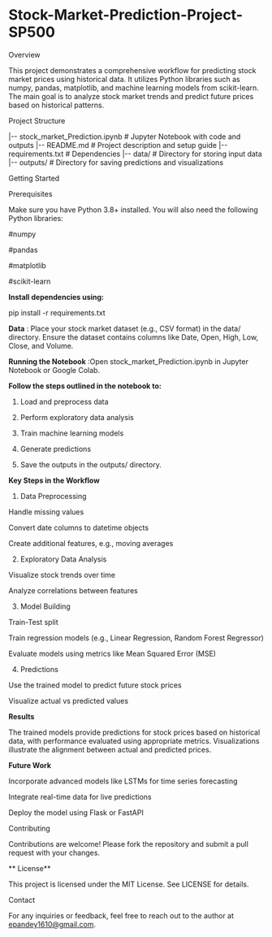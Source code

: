 # Stock-Market-Prediction-Project-SP500

Overview

This project demonstrates a comprehensive workflow for predicting stock market prices using historical data. It utilizes Python libraries such as numpy, pandas, matplotlib, and machine learning models from scikit-learn. The main goal is to analyze stock market trends and predict future prices based on historical patterns.

Project Structure

|-- stock_market_Prediction.ipynb  # Jupyter Notebook with code and outputs
|-- README.md                      # Project description and setup guide
|-- requirements.txt               # Dependencies
|-- data/                          # Directory for storing input data
|-- outputs/                       # Directory for saving predictions and visualizations

Getting Started

Prerequisites

Make sure you have Python 3.8+ installed. You will also need the following Python libraries:

#numpy

#pandas

#matplotlib

#scikit-learn

**Install dependencies using:**

pip install -r requirements.txt

**Data** : Place your stock market dataset (e.g., CSV format) in the data/ directory. Ensure the dataset contains columns like Date, Open, High, Low, Close, and Volume.

**Running the Notebook** :Open stock_market_Prediction.ipynb in Jupyter Notebook or Google Colab.

**Follow the steps outlined in the notebook to:**

1) Load and preprocess data

2) Perform exploratory data analysis

3) Train machine learning models

4) Generate predictions

5) Save the outputs in the outputs/ directory.

**Key Steps in the Workflow**

1. Data Preprocessing

Handle missing values

Convert date columns to datetime objects

Create additional features, e.g., moving averages

2. Exploratory Data Analysis

Visualize stock trends over time

Analyze correlations between features

3. Model Building

Train-Test split

Train regression models (e.g., Linear Regression, Random Forest Regressor)

Evaluate models using metrics like Mean Squared Error (MSE)

4. Predictions

Use the trained model to predict future stock prices

Visualize actual vs predicted values

**Results**

The trained models provide predictions for stock prices based on historical data, with performance evaluated using appropriate metrics. Visualizations illustrate the alignment between actual and predicted prices.

**Future Work**

Incorporate advanced models like LSTMs for time series forecasting

Integrate real-time data for live predictions

Deploy the model using Flask or FastAPI

Contributing

Contributions are welcome! Please fork the repository and submit a pull request with your changes.

**
License**

This project is licensed under the MIT License. See LICENSE for details.

Contact

For any inquiries or feedback, feel free to reach out to the author at epandey1610@gmail.com.

